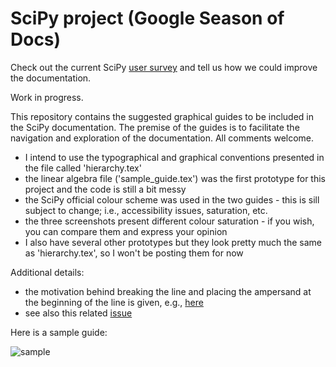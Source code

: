 # SciPy project (Google Season of Docs)

Check out the current SciPy [user survey](https://forms.gle/vz4Hp8ayjLyYYgUL7) and tell us how we could improve the documentation.

Work in progress.

This repository contains the suggested graphical guides to be included in the SciPy documentation. The premise of the guides is to facilitate the navigation and exploration of the documentation. All comments welcome.  

* I intend to use the typographical and graphical conventions presented in the file called 'hierarchy.tex'
* the linear algebra file ('sample_guide.tex') was the first prototype for this project and the code is still a bit messy
* the SciPy official colour scheme was used in the two guides - this is sill subject to change; i.e., accessibility issues, saturation, etc.
* the three screenshots present different colour saturation - if you wish, you can compare them and express your opinion
* I also have several other prototypes but they look pretty much the same as 'hierarchy.tex', so I won't be posting them for now

Additional details:

* the motivation behind breaking the line and placing the ampersand at the beginning of the line is given, e.g., [here](https://graphicdesign.stackexchange.com/questions/15783/is-ampersand-allowed-at-the-beginning-of-line)
* see also this related [issue](https://github.com/scipy/scipy/issues/10875)

Here is a sample guide:

![sample](https://user-images.githubusercontent.com/26354268/65713823-4c3a8600-e09a-11e9-921d-4db6cfa729fd.jpg)
